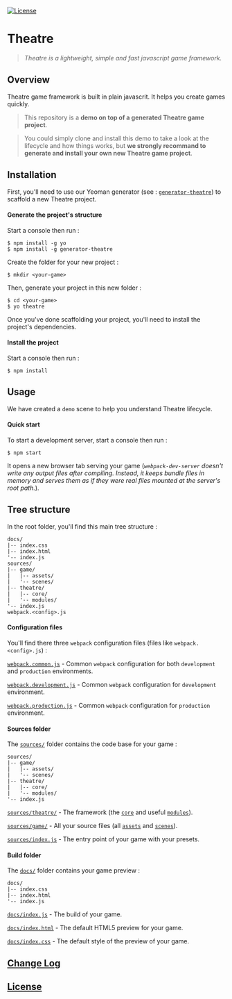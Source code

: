 
[![License](https://img.shields.io/badge/license-MIT-blue.svg)](./LICENSE)

# Theatre

> *Theatre is a lightweight, simple and fast javascript game framework.*

## Overview

Theatre game framework is built in plain javascrit. It helps you create games quickly.

> This repository is a **demo on top of a generated Theatre game project**.

> You could simply clone and install this demo to take a look at the lifecycle and how things works, but **we strongly recommand to generate and install your own new Theatre game project**.

## Installation

First, you'll need to use our Yeoman generator (see : [`generator-theatre`](https://github.com/theatrejs/generator-theatre)) to scaffold a new Theatre project.

#### Generate the project's structure

Start a console then run :

```
$ npm install -g yo
$ npm install -g generator-theatre
```

Create the folder for your new project :

```
$ mkdir <your-game>
```

Then, generate your project in this new folder :

```
$ cd <your-game>
$ yo theatre
```

Once you've done scaffolding your project, you'll need to install the project's dependencies.

#### Install the project

Start a console then run :

```
$ npm install
```

## Usage

We have created a `demo` scene to help you understand Theatre lifecycle.

#### Quick start

To start a development server, start a console then run :

```
$ npm start
```

It opens a new browser tab serving your game (*`webpack-dev-server` doesn't write any output files after compiling. Instead, it keeps bundle files in memory and serves them as if they were real files mounted at the server's root path.*).

## Tree structure

In the root folder, you'll find this main tree structure :

```
docs/
|-- index.css
|-- index.html
'-- index.js
sources/
|-- game/
|   |-- assets/
|   '-- scenes/
|-- theatre/
|   |-- core/
|   '-- modules/
'-- index.js
webpack.<config>.js
```

#### Configuration files

You'll find there three `webpack` configuration files (files like `webpack.<config>.js`) :

[`webpack.common.js`](./webpack.common.js) - Common `webpack` configuration for both `development` and `production` environments.

[`webpack.development.js`](./webpack.development.js) - Common `webpack` configuration for `development` environment.

[`webpack.production.js`](./webpack.production.js) - Common `webpack` configuration for `production` environment.

#### Sources folder

The [`sources/`](./sources/) folder contains the code base for your game :

```
sources/
|-- game/
|   |-- assets/
|   '-- scenes/
|-- theatre/
|   |-- core/
|   '-- modules/
'-- index.js
```

[`sources/theatre/`](./sources/theatre/) - The framework (the [`core`](./sources/theatre/core/) and useful [`modules`](./sources/theatre/modules/)).

[`sources/game/`](./sources/game/) - All your source files (all [`assets`](./sources/game/assets/) and [`scenes`](./sources/game/scenes/)).

[`sources/index.js`](./sources/index.js) - The entry point of your game with your presets.

#### Build folder

The [`docs/`](./docs/) folder contains your game preview :

```
docs/
|-- index.css
|-- index.html
'-- index.js
```

[`docs/index.js`](./docs/index.js) - The build of your game.

[`docs/index.html`](./docs/index.html) - The default HTML5 preview for your game.

[`docs/index.css`](./docs/index.css) - The default style of the preview of your game.

## [Change Log](./CHANGELOG.md)

## [License](./LICENSE)
